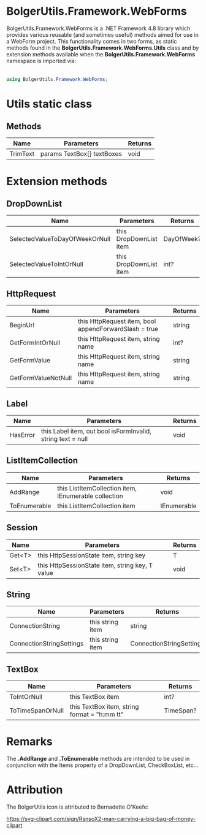 # BolgerUtils.Framework.WebForms

BolgerUtils.Framework.WebForms is a .NET Framework 4.8 library which provides various reusable (and sometimes useful) methods aimed for use in a WebForm project. This functionality comes in two forms, as static methods found in the **BolgerUtils.Framework.WebForms.Utils** class and by extension methods available when the **BolgerUtils.Framework.WebForms** namespace is imported via:

######

```csharp
using BolgerUtils.Framework.WebForms;
```

# Utils static class

## Methods

Name | Parameters | Returns
--- | --- | ---
TrimText | params TextBox[] textBoxes | void

# Extension methods

## DropDownList

Name | Parameters | Returns
--- | --- | ---
SelectedValueToDayOfWeekOrNull | this DropDownList item | DayOfWeek?
SelectedValueToIntOrNull | this DropDownList item | int?

## HttpRequest

Name | Parameters | Returns
--- | --- | ---
BeginUrl | this HttpRequest item, bool appendForwardSlash = true | string
GetFormIntOrNull | this HttpRequest item, string name | int?
GetFormValue | this HttpRequest item, string name | string
GetFormValueNotNull | this HttpRequest item, string name | string

## Label

Name | Parameters | Returns
--- | --- | ---
HasError | this Label item, out bool isFormInvalid, string text = null | void

## ListItemCollection

Name | Parameters | Returns
--- | --- | ---
AddRange | this ListItemCollection item, IEnumerable<ListItem> collection | void
ToEnumerable | this ListItemCollection item | IEnumerable<ListItem>

## Session

Name | Parameters | Returns
--- | --- | ---
Get<T\> | this HttpSessionState item, string key | T
Set<T\> | this HttpSessionState item, string key, T value | void

## String

Name | Parameters | Returns
--- | --- | ---
ConnectionString | this string item | string
ConnectionStringSettings | this string item | ConnectionStringSettings

## TextBox

Name | Parameters | Returns
--- | --- | ---
ToIntOrNull | this TextBox item | int?
ToTimeSpanOrNull | this TextBox item, string format = "h:mm tt" | TimeSpan?

# Remarks

The **.AddRange** and **.ToEnumerable** methods are intended to be used in conjunction with the Items property of a DropDownList, CheckBoxList, etc...

# Attribution

The BolgerUtils icon is attributed to Bernadette O'Keefe:

https://svg-clipart.com/sign/RsnsoX2-man-carrying-a-big-bag-of-money-clipart
